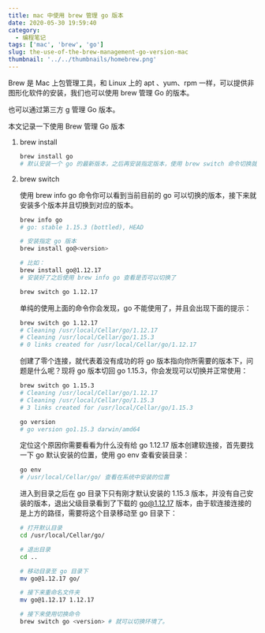 ```yaml
---
title: mac 中使用 brew 管理 go 版本
date: 2020-05-30 19:59:40
category:
  - 编程笔记
tags: ['mac', 'brew', 'go']
slug: the-use-of-the-brew-management-go-version-mac
thumbnail: '../../thumbnails/homebrew.png'
---
```


Brew 是 Mac 上包管理工具，和 Linux 上的 apt 、yum、rpm 一样，可以提供非图形化软件的安装，我们也可以使用 brew 管理 Go 的版本。

也可以通过第三方 [g](/blog/golang-development-environment-to-build) 管理 Go 版本。

本文记录一下使用 Brew 管理 Go 版本

1. brew install

   ```bash
   brew install go
   # 默认安装一个 go 的最新版本，之后再安装指定版本，使用 brew switch 命令切换就可以了
   ```

2. brew switch

   使用 brew info go 命令你可以看到当前目前的 go 可以切换的版本，接下来就安装多个版本并且切换到对应的版本。

   ```bash
   brew info go
   # go: stable 1.15.3 (bottled), HEAD
   ```

   ```bash
   # 安装指定 go 版本
   brew install go@<version>

   # 比如：
   brew install go@1.12.17
   # 安装好了之后使用 brew info go 查看是否可以切换了
   ```

   ```bash
   brew switch go 1.12.17
   ```

   单纯的使用上面的命令你会发现，go 不能使用了，并且会出现下面的提示：

   ```bash
   brew switch go 1.12.17
   # Cleaning /usr/local/Cellar/go/1.12.17
   # Cleaning /usr/local/Cellar/go/1.15.3
   # 0 links created for /usr/local/Cellar/go/1.12.17
   ```

   创建了零个连接，就代表着没有成功的将 go 版本指向你所需要的版本下，问题是什么呢？现将 go 版本切回 go 1.15.3，你会发现可以切换并正常使用：

   ```bash
   brew switch go 1.15.3
   # Cleaning /usr/local/Cellar/go/1.12.17
   # Cleaning /usr/local/Cellar/go/1.15.3
   # 3 links created for /usr/local/Cellar/go/1.15.3
   ```

   ```bash
   go version
   # go version go1.15.3 darwin/amd64
   ```

   定位这个原因你需要看看为什么没有给 go 1.12.17 版本创建软连接，首先要找一下 go 默认安装的位置，使用 go env 查看安装目录：

   ```bash
   go env
   # /usr/local/Cellar/go/ 查看在系统中安装的位置
   ```

   进入到目录之后在 go 目录下只有刚才默认安装的 1.15.3 版本，并没有自己安装的版本，退出父级目录看到了下载的 go@1.12.17 版本，由于软连接连接的是上方的路径，需要将这个目录移动至 go 目录下：

   ```bash
   # 打开默认目录
   cd /usr/local/Cellar/go/

   # 退出目录
   cd ..

   # 移动目录至 go 目录下
   mv go@1.12.17 go/

   # 接下来重命名文件夹
   mv go@1.12.17 1.12.17

   # 接下来使用切换命令
   brew switch go <version> # 就可以切换环境了。
   ```
